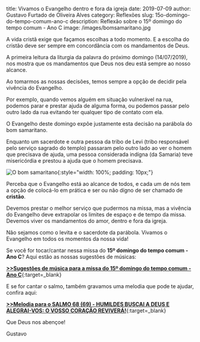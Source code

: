 title: Vivamos o Evangelho dentro e fora da igreja
date: 2019-07-09
author: Gustavo Furtado de Oliveira Alves
category: Reflexões
slug: 15o-domingo-do-tempo-comum-ano-c
description: Reflexão sobre o 15º domingo do tempo comum - Ano C
image: /images/bomsamaritano.jpg

A vida cristã exige que façamos escolhas a todo momento.
E a escolha do cristão deve ser sempre em concordância com os mandamentos de Deus.

A primeira leitura da liturgia da palavra do próximo domingo (14/07/2019),
nos mostra que os mandamentos que Deus nos deu está sempre ao nosso alcance.

Ao tomarmos as nossas decisões, temos sempre a opção de decidir pela vivência do Evangelho.

Por exemplo, quando vemos alguém em situação vulnerável na rua,
podemos parar e prestar ajuda de alguma forma, ou podemos passar
pelo outro lado da rua evitando ter qualquer tipo de contato com ela.

O Evangelho deste domingo expõe justamente esta decisão na parábola do bom samaritano.

Enquanto um sacerdote e outra pessoa da tribo de Levi
(tribo responsável pelo serviço sagrado do templo)
passaram pelo outro lado ao ver o homem que precisava de ajuda,
uma pessoa considerada indígna (da Samaria) teve misericórdia
e prestou a ajuda que o homem precisava.

![O bom samaritano](/images/bomsamaritano.jpg){:style="width: 100%; padding: 10px;"}

Perceba que o Evangelho está ao alcance de todos,
e cada um de nós tem a opção de colocá-lo em prática
e ser ou não dígno de ser chamado de **cristão**.

Devemos prestar o melhor serviço que pudermos na missa,
mas a vivência do Evangelho deve extrapolar os limites de espaço e de tempo da missa.
Devemos viver os mandamentos do amor, dentro e fora da igreja.

Não sejamos como o levita e o sacerdote da parábola.
Vivamos o Evangelho em todos os momentos da nossa vida!

Se você for tocar/cantar nessa missa do **15º domingo do tempo comum - Ano C**?
Aqui estão as nossas sugestões de músicas:

[**>>Sugestões de música para a missa do 15º domingo do tempo comum - Ano C**](https://musicasparamissa.com.br/sugestoes-para/15o-domingo-do-tempo-comum-ano-c/){:target=\_blank}

E se for cantar o salmo, também gravamos uma melodia que pode te ajudar, confira aqui:

[**>>Melodia para o SALMO 68 (69) - HUMILDES BUSCAI A DEUS E ALEGRAI-VOS: O VOSSO CORAÇÃO REVIVERÁ!**](https://musicasparamissa.com.br/musica/salmo-68-69-humildes-buscai-a-deus-e-alegrai-vos/){:target=\_blank}

Que Deus nos abençoe!

Gustavo
